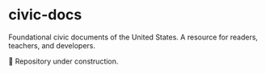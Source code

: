 # civic-docs
Foundational civic documents of the United States. A resource for readers, teachers, and developers.

🚧 Repository under construction.
